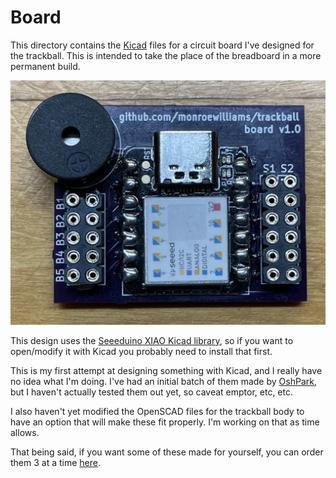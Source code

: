 # Board

This directory contains the [Kicad](https://kicad.org) files for a circuit board I've designed for the trackball. This is intended to take the place of the breadboard in a more permanent build.<br>

<img src="../pictures/board-8.jpeg"><br>

This design uses the [Seeeduino XIAO Kicad library](https://www.seeedstudio.com/blog/2020/04/23/use-seeeduino-xiao-in-kicad-pcb-design-like-a-components/), so if you want to open/modify it with Kicad you probably need to install that first.<br>

This is my first attempt at designing something with Kicad, and I really have no idea what I'm doing. I've had an initial batch of them made by [OshPark](https://oshpark.com), but I haven't actually tested them out yet, so caveat emptor, etc, etc.<br>

I also haven't yet modified the OpenSCAD files for the trackball body to have an option that will make these fit properly. I'm working on that as time allows.<br>

That being said, if you want some of these made for yourself, you can order them 3 at a time [here](https://oshpark.com/shared_projects/D077qVES).<br>
